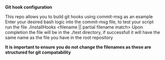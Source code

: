 **Git hook configuration**

This repo allows you to build git hooks using commit-msg as an example
Enter your desired bash logic into the commit-msg file,
to test your script run the file ./installHooks <filename || partial filename match>
Upon completion the file will be in the ./test directory, if successfull it will have the same
name as the file you have in the root repository

**It is important to ensure you do not change the filenames as these are structured for git compatability**

